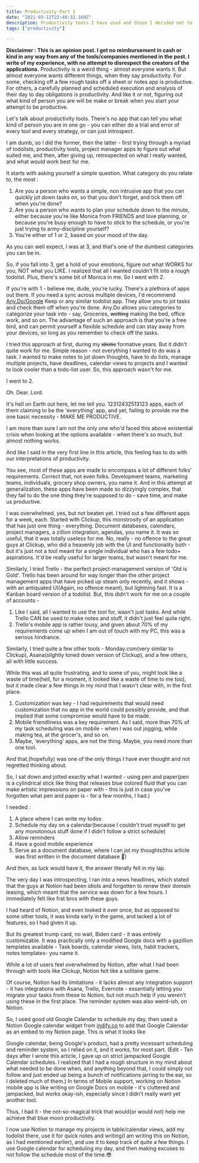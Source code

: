```yaml
---
title: Productivity Part 1 
date: "2021-03-12T22:40:32.169Z"
description: Productivity tools I have used and those I decided not to use
tags: ["productivity"]

---
```


**Disclaimer : This is an opinion post. I get no reimbursement in cash or kind in any way from any of the tools/companies mentioned in the post. I write of my experience, with no attempt to disrespect the creators of the applications.** 
Productivity is a weird thing - almost everyone wants it. But almost everyone wants different things, when they say productivity. For some, checking off a few rough tasks off a sheet or notes app is productive. For others, a carefully planned and scheduled execution and analysis of their day to day obligations is productivity. And like it or not, figuring out what kind of person you are will be make or break when you start your attempt to be productive. 

Let's talk about productivity tools. There's no app that can tell you what kind of person you are in one go - you can either do a trial and error of every tool and every strategy, or can just introspect.

I am dumb, so I did the former, then the latter - first trying through a myriad of todolists, productivity tools, project manager apps to figure out what suited me, and then, after giving up, retrospected on what I really wanted, and what would work best for me. 

It starts with asking yourself a simple question. What category do you relate to, the most : 

1. Are you a person who wants a simple, non intrusive app that you can quickly jot down tasks on, so that you don't forget, and tick them off when you're done?
2. Are you a person who wants to plan your schedule down to the minute, either because you're like Monica from FRIENDS and love planning, or because you're busy enough to have to stick to the schedule, or you're just trying to army-discipline yourself?
3. You're either of 1 or 2, based on your mood of the day.

As you can well expect, I was at 3, and that's one of the dumbest categories you can be in.

So, if you fall into 3, get a hold of your emotions, figure out what WORKS for you, NOT what you LIKE. I realized that all I wanted couldn't fit into a rough todolist. Plus, there's some bit of Monica in me. So I went with 2.

If you're with 1 - believe me, dude, you're lucky. There's a plethora of apps out there. If you need a sync across multiple devices, I'd recommend [Any.Do/Google](http://any.Do/Google) Keep or any similar todolist app. They allow you to jot tasks and check them off when you're done. Any.Do allows you categories to categorize your task into - say, Groceries, ~~wetting~~ making the bed, office work, and so on. The advantage of such an approach is that you're a free bird, and can permit yourself a flexible schedule and can stay away from your devices, so long as you remember to check off the tasks.

I tried this approach at first, during my ~~idiotic~~ formative years. But it didn't quite work for me. Simple reason - not everything I wanted to do was a task. I wanted to make notes to jot down thoughts, have to do lists, manage multiple projects, have deadlines, calendar views to projects and I wanted to look cooler than a todo-list user. So, this approach wasn't for me.

I went to 2.

Oh. Dear. Lord.

It's hell on Earth out here, let me tell you. 12312432513123 apps, each of them claiming to be the 'everything' app, and yet, failing to provide me the one basic necessity - MAKE ME PRODUCTIVE.

I am more than sure I am not the only one who'd faced this above existential crisis when looking at the options available - when there's so much, but almost nothing works.

And like I said in the very first line in this article, this feeling has to do with our interpretations of productivity.

You see, most of these apps are made to encompass a lot of different folks' requirements. Correct that, not even folks. Development teams, marketing teams, individuals, grocery shop owners, you name it. And in this attempt at generalization, these apps have been made so dizzyingly complex, that they fail to do the one thing they're supposed to do - save time, and make us productive.

I was overwhelmed, yes, but not beaten yet. I tried out a few different apps for a week, each. Started with Clickup, this monstrosity of an application that has just one thing - everything. Document databases, calendars, project managers, a zillion integration, agendas, you name it. It was so useful, that it was totally useless for me. No, really - no offence to the great guys at Clickup, who did a heavenly job with the UI and functionality both - but it's just not a tool meant for a single individual who has a few todo+ aspirations. It'd be really useful for larger teams, but wasn't meant for me.

Similarly, I tried Trello - the perfect project-management version of 'Old is Gold'. Trello has been around for way longer than the other project management apps that have picked up steam only recently, and it shows - with an antiquated UI(Again, no offence meant), but lightning fast. It is a Kanban board version of a todolist. But, this didn't work for me on a couple of accounts - 

1. Like I said, all I wanted to use the tool for, wasn't just tasks. And while Trello CAN be used to make notes and stuff, it didn't just feel quite right.
2. Trello's mobile app is rather lousy, and given about 70% of my requirements come up when I am out of touch with my PC, this was a serious hindrance.

Similarly, I tried quite a few other tools - Monday.com(very similar to Clickup), Asana(slightly toned down version of Clickup), and a few others, all with little success.

While this was all quite frustrating, and to some of you, might look like a waste of time(hell, for a moment, it looked like a waste of time to me too), but it made clear a few things in my mind that I wasn't clear with, in the first place.

1. Customization was key - I had requirements that would need customization that no app in the world could possibly provide, and that implied that some compromise would have to be made.
2. Mobile friendliness was a key requirement. As I said, more than 70% of my task scheduling was on mobile - when I was out jogging, while making tea, at the grocer's, and so on.
3. Maybe, 'everything' apps, are not the thing. Maybe, you need more than one tool.

And that,(hopefully) was one of the only things I have ever thought and not regretted thinking about. 

So, I sat down and jotted exactly what I wanted - using pen and paper(pen is a cylindrical stick like thing that releases blue colored fluid that you can make artistic impressions on paper with - this is just in case you've forgotten what pen and paper is - for a few months, I had.)

I needed : 

1. A place where I can write my todos
2. Schedule my day on a calendar(because I couldn't trust myself to get any monotonous stuff done if I didn't follow a strict schedule)
3. Allow reminders
4. Have a good mobile experience
5. Serve as a document database, where I can jot my thoughts(this article was first written in the document database 🙂)

And then, as luck would have it, the answer literally fell in my lap. 

The very day I was introspecting, I ran into a news headlines, which stated that the guys at Notion had been idiots and forgotten to renew their domain leasing, which meant that the service was down for a few hours. I immediately felt like frat bros with these guys. 

I had heard of Notion, and even looked it over once, but as opposed to some other tools, it was kinda early in the game, and lacked a lot of features, so I had given it up.

But its greatest trump card, no wait, Biden card - it was entirely customizable. It was practically only a modified Google docs with a gazillion templates available - Task boards, calendar views, lists, habit trackers, notes templates- you name it.

While a lot of users feel overwhelmed by Notion, after what I had been through with tools like Clickup, Notion felt like a solitaire game.

Of course, Notion had its limitations - it lacks almost any integration support - it has integrations with Asana, Trello, Evernote - essentially letting you migrate your tasks from these to Notion, but not much help if you weren't using these in the first place. The reminder system was also weird-ish, on Notion.

So, I used good old Google Calendar to schedule my day, then used a Notion Google calendar widget from [indify.co](http://indify.co) to add that Google Calendar as an embed to my Notion page. This is what it looks like


Google calendar, being Google's product, had a pretty incessant scheduling and reminder system, so I relied on it, and it works, for most part.
(Edit - Ten days after I wrote this article, I gave up on strict jampacked Google Calendar schedules. I realized that I had a rough structure in my mind about what needed to be done when, and anything beyond that, I could simply not follow and just ended up being a bunch of notifications jarring to the ear, so I deleted much of them.)
In terms of Mobile support, working on Notion mobile app is like writing on Google Docs on mobile - it's cluttered and jampacked, but works okay-ish, especially since I didn't really want yet another tool.

Thus, I had it - the not-so-magical trick that would(or would not) help me achieve that blue moon productivity. 

I now use Notion to manage my projects in table/calendar views, add my todolist there, use it for quick notes and writing(I am writing this on Notion, as I had mentioned earlier), and use it to keep track of quite a few things. I use Google calendar for scheduling my day, and then making excuses to not follow the schedule most of the time.😎